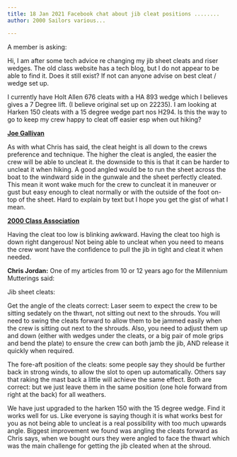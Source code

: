 ```yaml
---
title: 18 Jan 2021 Facebook chat about jib cleat positions ........
author: 2000 Sailors various...

---
```

A member is asking:

Hi, I am after some tech advice re changing my jib sheet cleats and riser wedges. The old class website has a tech blog, but I do not appear to be able to find it. Does it still exist? If not can anyone advise on best cleat / wedge set up.

I currently have Holt Allen 676 cleats with a HA 893 wedge which I believes gives a 7 Degree lift. (I believe original set up on 22235). I am looking at Harken 150 cleats with a 15 degree wedge part nos H294. Is this the way to go to keep my crew happy to cleat off easier esp when out hiking?

[**Joe Gallivan**](https://www.facebook.com/joe.gallivan.12?comment_id=Y29tbWVudDo1NTc3MjczMTk4OTU3MTQzXzU1NzczNjAxNzg5NDg0NDU%3D&__cft__\[0\]=AZUXm_yM14vjO49PA7PCwRb1e4jInIBIGZTf7FQq_19dH-HS50glU97Ot59h0FgBS99I8xrc4-V1OAG0fqzkRjDnSNJop7Fv6L6mKdtD4KwDOpyCH7q6-WI52znBPwQWiw8CFjwCDyKArKGIS0bMSJCkD8BEWzX9Pl-wQoPwFpfMlA&__tn__=R\]-R)

As with what Chris has said, the cleat height is all down to the crews preference and technique. The higher the cleat is angled, the easier the crew will be able to uncleat it. the downside to this is that it can be harder to uncleat it when hiking. A good angled would be to run the sheet across the boat to the windward side in the gunwale and the sheet perfectly cleated. This mean it wont wake much for the crew to cuncleat it in maneuver or gust but easy enough to cleat normally or with the outside of the foot on-top of the sheet. Hard to explain by text but I hope you get the gist of what I mean.

[**2000 Class Association**](https://www.facebook.com/2000classassociation/?comment_id=Y29tbWVudDo1NTc3MjczMTk4OTU3MTQzXzU1Nzc0NTIwNDg5MzkyNTg%3D&__cft__\[0\]=AZUXm_yM14vjO49PA7PCwRb1e4jInIBIGZTf7FQq_19dH-HS50glU97Ot59h0FgBS99I8xrc4-V1OAG0fqzkRjDnSNJop7Fv6L6mKdtD4KwDOpyCH7q6-WI52znBPwQWiw8CFjwCDyKArKGIS0bMSJCkD8BEWzX9Pl-wQoPwFpfMlA&__tn__=R\]-R)

Having the cleat too low is blinking awkward. Having the cleat too high is down right dangerous! Not being able to uncleat when you need to means the crew wont have the confidence to pull the jib in tight and cleat it when needed.

  
**Chris Jordan:** One of my articles from 10 or 12 years ago for the Millennium Mutterings said:

Jib sheet cleats:

Get the angle of the cleats correct: Laser seem to expect the crew to be sitting sedately on the thwart, not sitting out next to the shrouds. You will need to swing the cleats forward to allow them to be jammed easily when the crew is sitting out next to the shrouds. Also, you need to adjust them up and down (either with wedges under the cleats, or a big pair of mole grips and bend the plate) to ensure the crew can both jamb the jib, AND release it quickly when required.

The fore-aft position of the cleats: some people say they should be further back in strong winds, to allow the slot to open up automatically. Others say that raking the mast back a little will achieve the same effect. Both are correct: but we just leave them in the same position (one hole forward from right at the back) for all weathers.

We have just upgraded to the harken 150 with the 15 degree wedge. Find it works well for us. Like everyone is saying though it is what works best for you as not being able to uncleat is a real possibility with too much upwards angle. Biggest improvement we found was angling the cleats forward as Chris says, when we bought ours they were angled to face the thwart which was the main challenge for getting the jib cleated when at the shroud.